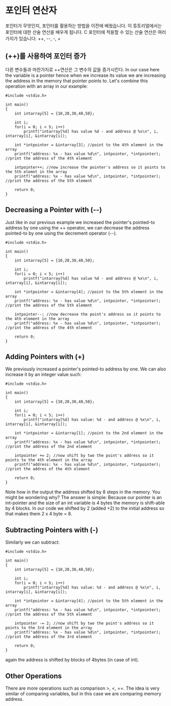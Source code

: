 # 포인터 연산자
포인터가 무엇인지, 포인터를 활용하는 방법을 이전에 배웠습니다. 이 튜토리얼에서는 포인터에 대한 산술 연산을 배우게 됩니다. C 포인터에 적용할 수 있는 산술 연산은 여러 가지가 있습니다: ++, --, -, +

## (++)를 사용하여 포인터 증가
다른 변수들과 마찬가지로 ++연산은 그 변수의 값을 증가시킨다. In our case here the variable is a pointer hence when we increase its value we are increasing the address in the memory that pointer points to. Let's combine this operation with an array in our example:

    #include <stdio.h>

    int main()
    {
        int intarray[5] = {10,20,30,40,50};

        int i;
        for(i = 0; i < 5; i++)
            printf("intarray[%d] has value %d - and address @ %x\n", i, intarray[i], &intarray[i]);

        int *intpointer = &intarray[3]; //point to the 4th element in the array
        printf("address: %x - has value %d\n", intpointer, *intpointer); //print the address of the 4th element

        intpointer++; //now increase the pointer's address so it points to the 5th elemnt in the array
        printf("address: %x - has value %d\n", intpointer, *intpointer); //print the address of the 5th element

        return 0;
    }
## Decreasing a Pointer with (--)
Just like in our previous example we increased the pointer's pointed-to address by one using the ++ operator, we can decrease the address pointed-to by one using the decrement operator (--).

    #include <stdio.h>

    int main()
    {
        int intarray[5] = {10,20,30,40,50};

        int i;
        for(i = 0; i < 5; i++)
            printf("intarray[%d] has value %d - and address @ %x\n", i, intarray[i], &intarray[i]);

        int *intpointer = &intarray[4]; //point to the 5th element in the array
        printf("address: %x - has value %d\n", intpointer, *intpointer); //print the address of the 5th element

        intpointer--; //now decrease the point's address so it points to the 4th element in the array
        printf("address: %x - has value %d\n", intpointer, *intpointer); //print the address of the 4th element

        return 0;
    }
## Adding Pointers with (+)
We previously increased a pointer's pointed-to address by one. We can also increase it by an integer value such:

    #include <stdio.h>

    int main()
    {
        int intarray[5] = {10,20,30,40,50};

        int i;
        for(i = 0; i < 5; i++)
            printf("intarray[%d] has value: %d - and address @ %x\n", i, intarray[i], &intarray[i]);

        int *intpointer = &intarray[1]; //point to the 2nd element in the array
        printf("address: %x - has value %d\n", intpointer, *intpointer); //print the address of the 2nd element

        intpointer += 2; //now shift by two the point's address so it points to the 4th element in the array
        printf("address: %x - has value %d\n", intpointer, *intpointer); //print the addres of the 4th element

        return 0;
    }
Note how in the output the address shifted by 8 steps in the memory. You might be wondering why? The answer is simple: Because our pointer is an int-pointer and the size of an int variable is 4 bytes the memory is shift-able by 4 blocks. In our code we shifted by 2 (added +2) to the initial address so that makes them 2 x 4 byte = 8.

## Subtracting Pointers with (-)
Similarly we can subtract:

    #include <stdio.h>

    int main()
    {
        int intarray[5] = {10,20,30,40,50};

        int i;
        for(i = 0; i < 5; i++)
            printf("intarray[%d] has value: %d - and address @ %x\n", i, intarray[i], &intarray[i]);

        int *intpointer = &intarray[4]; //point to the 5th element in the array
        printf("address: %x - has value %d\n", intpointer, *intpointer); //print the address of the 5th element

        intpointer -= 2; //now shift by two the point's address so it points to the 3rd element in the array
        printf("address: %x - has value %d\n", intpointer, *intpointer); //print the address of the 3rd element

        return 0;
    }
again the address is shifted by blocks of 4bytes (in case of int).

## Other Operations
There are more operations such as comparison >, <, ==. The idea is very similar of comparing variables, but in this case we are comparing memory address.